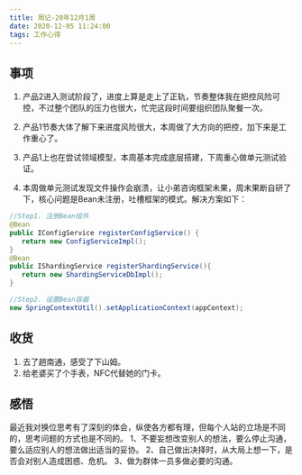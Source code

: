 ```yaml
---
title: 周记-20年12月1周
date: 2020-12-05 11:24:00
tags: 工作心得
---
```

## 事项
1. 产品2进入测试阶段了，进度上算是走上了正轨，节奏整体我在把控风险可控，不过整个团队的压力也很大，忙完这段时间要组织团队聚餐一次。

2. 产品1节奏大体了解下来进度风险很大，本周做了大方向的把控，加下来是工作重心了。

3. 产品1上也在尝试领域模型，本周基本完成底层搭建，下周重心做单元测试验证。

4. 本周做单元测试发现文件操作会崩溃，让小弟咨询框架未果，周末果断自研了下，核心问题是Bean未注册，吐槽框架的模式。解决方案如下：
```java
//Step1. 注册Bean组件
@Bean
public IConfigService registerConfigService() {
   return new ConfigServiceImpl();
}
@Bean
public IShardingService registerShardingService(){
   return new ShardingServiceDbImpl();
}

//Step2. 设置Bean容器
new SpringContextUtil().setApplicationContext(appContext);
```

## 收货
1. 去了趟南通，感受了下山姆。
2. 给老婆买了个手表，NFC代替她的门卡。

## 感悟
最近我对换位思考有了深刻的体会，纵使各方都有理，但每个人站的立场是不同的，思考问题的方式也是不同的。
1、不要妄想改变别人的想法，要么停止沟通，要么适应别人的想法做出适当的妥协。
2、自己做出决择时，从大局上想一下，是否会对别人造成困惑、危机。
3、做为群体一员多做必要的沟通。
